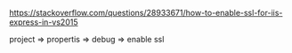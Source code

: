 https://stackoverflow.com/questions/28933671/how-to-enable-ssl-for-iis-express-in-vs2015

project => propertis => debug => enable ssl